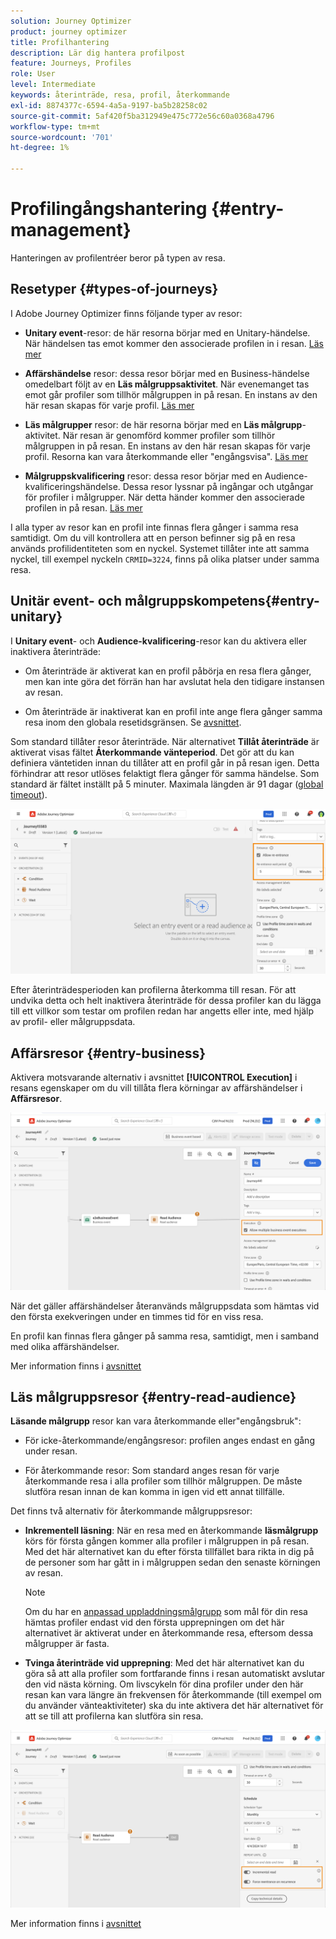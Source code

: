 ```yaml
---
solution: Journey Optimizer
product: journey optimizer
title: Profilhantering
description: Lär dig hantera profilpost
feature: Journeys, Profiles
role: User
level: Intermediate
keywords: återinträde, resa, profil, återkommande
exl-id: 8874377c-6594-4a5a-9197-ba5b28258c02
source-git-commit: 5af420f5ba312949e475c772e56c60a0368a4796
workflow-type: tm+mt
source-wordcount: '701'
ht-degree: 1%

---
```



# Profilingångshantering {#entry-management}

Hanteringen av profilentréer beror på typen av resa.

## Resetyper {#types-of-journeys}

I Adobe Journey Optimizer finns följande typer av resor:

* **Unitary event**-resor: de här resorna börjar med en Unitary-händelse. När händelsen tas emot kommer den associerade profilen in i resan. [Läs mer](#entry-unitary)

* **Affärshändelse** resor: dessa resor börjar med en Business-händelse omedelbart följt av en **Läs målgruppsaktivitet**. När evenemanget tas emot går profiler som tillhör målgruppen in på resan. En instans av den här resan skapas för varje profil. [Läs mer](#entry-business)

* **Läs målgrupper** resor: de här resorna börjar med en **Läs målgrupp**-aktivitet. När resan är genomförd kommer profiler som tillhör målgruppen in på resan. En instans av den här resan skapas för varje profil. Resorna kan vara återkommande eller &quot;engångsvisa&quot;. [Läs mer](#entry-read-audience)

* **Målgruppskvalificering** resor: dessa resor börjar med en Audience-kvalificeringshändelse. Dessa resor lyssnar på ingångar och utgångar för profiler i målgrupper. När detta händer kommer den associerade profilen in på resan. [Läs mer](#entry-unitary)

I alla typer av resor kan en profil inte finnas flera gånger i samma resa samtidigt. Om du vill kontrollera att en person befinner sig på en resa används profilidentiteten som en nyckel. Systemet tillåter inte att samma nyckel, till exempel nyckeln `CRMID=3224`, finns på olika platser under samma resa.

## Unitär event- och målgruppskompetens{#entry-unitary}

I **Unitary event**- och **Audience-kvalificering**-resor kan du aktivera eller inaktivera återinträde:

* Om återinträde är aktiverat kan en profil påbörja en resa flera gånger, men kan inte göra det förrän han har avslutat hela den tidigare instansen av resan.

* Om återinträde är inaktiverat kan en profil inte ange flera gånger samma resa inom den globala resetidsgränsen. Se [avsnittet](../building-journeys/journey-properties.md#global_timeout).

Som standard tillåter resor återinträde. När alternativet **Tillåt återinträde** är aktiverat visas fältet **Återkommande vänteperiod**. Det gör att du kan definiera väntetiden innan du tillåter att en profil går in på resan igen. Detta förhindrar att resor utlöses felaktigt flera gånger för samma händelse. Som standard är fältet inställt på 5 minuter. Maximala längden är 91 dagar ([global timeout](journey-properties.md#global_timeout)).

<!--
When a journey ends, its status is **[!UICONTROL Closed]**. New individuals can no longer enter the journey. Persons already in the journey automatically exit the journey. 
-->

![](assets/journey-re-entrance.png)

Efter återinträdesperioden kan profilerna återkomma till resan. För att undvika detta och helt inaktivera återinträde för dessa profiler kan du lägga till ett villkor som testar om profilen redan har angetts eller inte, med hjälp av profil- eller målgruppsdata.

<!--
Due to the 30-day journey timeout, when journey reentrance is not allowed, we cannot make sure the reentrance blocking will work more than 91 days. Indeed, as we remove all information about persons who entered the journey 91 days after they enter, we cannot know the person entered previously, more than 91 days ago. -->

## Affärsresor {#entry-business}

<!--
Business events follow reentrance rules in the same way as for unitary events. If a journey allows reentrance, the next business event will be processed.
-->

Aktivera motsvarande alternativ i avsnittet **[!UICONTROL Execution]** i resans egenskaper om du vill tillåta flera körningar av affärshändelser i **Affärsresor**.

![](assets/business-entry.png)

När det gäller affärshändelser återanvänds målgruppsdata som hämtas vid den första exekveringen under en timmes tid för en viss resa.

En profil kan finnas flera gånger på samma resa, samtidigt, men i samband med olika affärshändelser.

Mer information finns i [avsnittet](../event/about-creating-business.md)

## Läs målgruppsresor {#entry-read-audience}

**Läsande målgrupp** resor kan vara återkommande eller&quot;engångsbruk&quot;:

* För icke-återkommande/engångsresor: profilen anges endast en gång under resan.

* För återkommande resor: Som standard anges resan för varje återkommande resa i alla profiler som tillhör målgruppen. De måste slutföra resan innan de kan komma in igen vid ett annat tillfälle.

Det finns två alternativ för återkommande målgruppsresor:

* **Inkrementell läsning**: När en resa med en återkommande **läsmålgrupp** körs för första gången kommer alla profiler i målgruppen in på resan. Med det här alternativet kan du efter första tillfället bara rikta in dig på de personer som har gått in i målgruppen sedan den senaste körningen av resan.

  >[!NOTE]
  >
  >Om du har en [anpassad uppladdningsmålgrupp](../audience/about-audiences.md#segments-in-journey-optimizer) som mål för din resa hämtas profiler endast vid den första upprepningen om det här alternativet är aktiverat under en återkommande resa, eftersom dessa målgrupper är fasta.

* **Tvinga återinträde vid upprepning**: Med det här alternativet kan du göra så att alla profiler som fortfarande finns i resan automatiskt avslutar den vid nästa körning. Om livscykeln för dina profiler under den här resan kan vara längre än frekvensen för återkommande (till exempel om du använder vänteaktiviteter) ska du inte aktivera det här alternativet för att se till att profilerna kan slutföra sin resa.

![](assets/read-audience-options.png)

Mer information finns i [avsnittet](../building-journeys/read-audience.md#configuring-segment-trigger-activity)

<!--
After 91 days, a Read audience journey switches to the **Finished** status. This behavior is set for 91 days only (i.e. journey timeout default value) as all information about profiles who entered the journey is removed 91 days after they entered. Persons still in the journey automatically are impacted. They exit the journey after the 30 day timeout. 
-->
